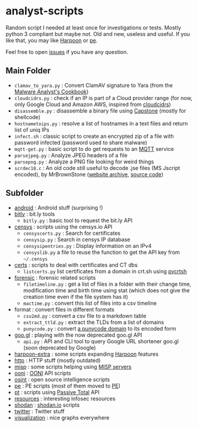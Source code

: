 # analyst-scripts

Random script I needed at least once for investigations or tests. Mostly python 3 compliant but maybe not. Old and new, useless and useful. If you like that, you may like [Harpoon](https://github.com/Te-k/harpoon) or [pe](https://github.com/Te-k/pe).

Feel free to open [issues](https://github.com/Te-k/analyst-scripts/issues) if you have any question.

## Main Folder

* `clamav_to_yara.py` : Convert ClamAV signature to Yara (from the [Malware Analyst's Cookbook](https://www.wiley.com/en-us/Malware+Analyst%27s+Cookbook+and+DVD%3A+Tools+and+Techniques+for+Fighting+Malicious+Code-p-9780470613030))
* `cloudcidrs.py` : check if an IP is part of a Cloud provider range (for now, only Google Cloud and Amazon AWS, inspired from [cloudcidrs](https://cloudyr.github.io/cloudcidrs/))
* `disassemble.py` : disassemble a binary file using [Capstone](http://www.capstone-engine.org/) (mostly for shellcode)
* `hostnametoips.py` : resolve a list of hostnames in a text files and return list of uniq IPs
* `infect.sh` : classic script to create an encrypted zip of a file with password infected (password used to share malware)
* `mqtt-get.py` : basic script to do get requests to an [MQTT](https://fr.wikipedia.org/wiki/MQTT) service
* `parsejpeg.py` : Analyze JPEG headers of a file
* `parsepng.py` : Analyze a PNG file looking for weird things
* `scrdec18.c` : An old code still useful to decode .jse files (MS Jscript encoded), by MrBrownStone ([website archive](https://web.archive.org/web/20131208110057/http://virtualconspiracy.com/content/articles/breaking-screnc), [source code](https://gist.github.com/bcse/1834878))

## Subfolder

* [android](android/) : Android stuff (surprising !)
* [bitly](bitly/) : bit.ly tools
    * `bitly.py` : basic tool to request the bit.ly API
* [censys](censys/) : scripts using the censys.io API
    * `censyscerts.py` : Search for certificates
    * `censysip.py` : Search in censys IP database
    * `censysipentries.py` : Display information on an IPv4
    * `censyslib.py`  a file to reuse the function to get the API key from `~/.censys`
* [certs](certs/) : scripts to deal with certificates and CT dbs
    * `listcerts.py` list certificates from a domain in crt.sh using [pycrtsh](https://github.com/Te-k/pycrtsh)
* [forensic](forensic) : forensic related scripts
    * `filetimeline.py` : get a list of files in a folder with their change time, modification time and birth time using stat (which does not give the creation time even if the file system has it)
    * `mactime.py` : convert this list of files into a csv timeline
* format : convert files in different formats
    * `csv2md.py` : convert a csv file to a markdown table
    * `extract_ttld.py` : extract the TLDs from a list of domains
    * `punycode.py` : convert [a punycode domain](https://en.wikipedia.org/wiki/Punycode) to its encoded form
* [goo.gl](goo.gl/) : playing with the now deprecated goo.gl API
    * `api.py` : API and CLI tool to query Google URL shortener goo.gl (soon deprecated by Google)
* [harpoon-extra](harpoon-extra/) : some scripts expanding [Harpoon](https://github.com/Te-k/harpoon) features
* [http](http/) : HTTP stuff (mostly outdated)
* [misp](misp/) : some scripts helping using [MISP servers](https://www.misp-project.org/)
* [ooni](ooni/) : [OONI](https://ooni.torproject.org/) API scripts
* [osint](osint/) : open source intelligence scripts
* [pe](pe/) : PE scripts (most of them moved to [PE](https://github.com/Te-k/pe))
* [pt](pt/) : scripts using [Passive Total](https://community.riskiq.com/home) API
* [resources](resources/) : interesting infosec resources
* [shodan](shodan/) : [shodan.io](https://www.shodan.io/) scripts
* [twitter](twitter/) : Twitter stuff
* [visualization](visualization/) : nice graphs everywhere
